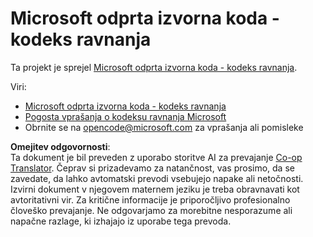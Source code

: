 <!--
CO_OP_TRANSLATOR_METADATA:
{
  "original_hash": "c06b12caf3c901eb3156e3dd5b0aea56",
  "translation_date": "2025-05-17T05:15:52+00:00",
  "source_file": "CODE_OF_CONDUCT.md",
  "language_code": "sl"
}
-->
# Microsoft odprta izvorna koda - kodeks ravnanja

Ta projekt je sprejel [Microsoft odprta izvorna koda - kodeks ravnanja](https://opensource.microsoft.com/codeofconduct/).

Viri:

- [Microsoft odprta izvorna koda - kodeks ravnanja](https://opensource.microsoft.com/codeofconduct/)
- [Pogosta vprašanja o kodeksu ravnanja Microsoft](https://opensource.microsoft.com/codeofconduct/faq/)
- Obrnite se na [opencode@microsoft.com](mailto:opencode@microsoft.com) za vprašanja ali pomisleke

**Omejitev odgovornosti**:  
Ta dokument je bil preveden z uporabo storitve AI za prevajanje [Co-op Translator](https://github.com/Azure/co-op-translator). Čeprav si prizadevamo za natančnost, vas prosimo, da se zavedate, da lahko avtomatski prevodi vsebujejo napake ali netočnosti. Izvirni dokument v njegovem maternem jeziku je treba obravnavati kot avtoritativni vir. Za kritične informacije je priporočljivo profesionalno človeško prevajanje. Ne odgovarjamo za morebitne nesporazume ali napačne razlage, ki izhajajo iz uporabe tega prevoda.